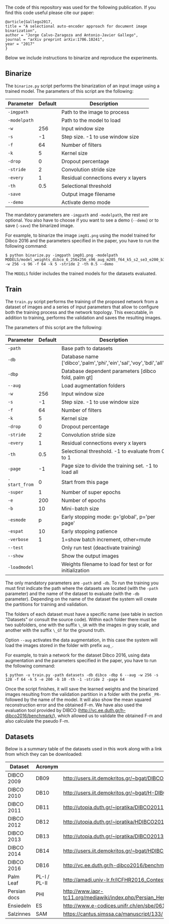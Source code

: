 
The code of this repository was used for the following publication. If
you find this code useful please cite our paper:

```
@article{Gallego2017,
title = "A selectional auto-encoder approach for document image binarization",
author = "Jorge Calvo-Zaragoza and Antonio-Javier Gallego",
journal = "arXiv preprint arXiv:1706.10241",
year = "2017"
}
```

Below we include instructions to binarize and reproduce the experiments.



## Binarize

The `binarize.py` script performs the binarization of an input image using a trained model. The parameters of this script are the following:


| Parameter    | Default | Description                      |
| ------------ | ------- | -------------------------------- |
| `-imgpath`   |         | Path to the image to process     |
| `-modelpath` |         | Path to the model to load        |
| `-w`         |  256    | Input window size                |
| `-s`         |  -1     | Step size. -1 to use window size |
| `-f`         |  64     | Number of filters                |
| `-k`         |  5      | Kernel size                      |
| `-drop`      |  0      | Dropout percentage               |
| `-stride`    |  2      | Convolution stride size          |
| `-every`     |  1      | Residual connections every x layers |
| `-th`        |  0.5    | Selectional threshold            |
| `-save`      |         | Output image filename            |
| `--demo`     |         | Activate demo mode               |


The mandatory parameters are `-imgpath` and `-modelpath`, the rest are optional. You also have to choose if you want to see a demo (`--demo`) or to save (`-save`) the binarized image.

For example, to binarize the image `img01.png` using the model trained for Dibco 2016 and the parameters specified in the paper, you have to run the following command:


```
$ python binarize.py -imgpath img01.png -modelpath MODELS/model_weights_dibco_6_256x256_s96_aug_m205_f64_k5_s2_se3_e200_b32_esp.h5 -w 256 -s 96 -f 64 -k 5 -stride 2 -th 0.5 --demo
```

The `MODELS` folder includes the trained models for the datasets evaluated.



## Train

The `train.py` script performs the training of the proposed network from a dataset of images and a series of input parameters that allow to configure both the training process and the network topology. This executable, in addition to training, performs the validation and saves the resulting images.

The parameters of this script are the following:


| Parameter    | Default | Description                      |
| ------------ | ------- | -------------------------------- |
| `-path`      |         | Base path to datasets            |
| `-db`        |         | Database name ['dibco','palm','phi','ein','sal','voy','bdi','all']    |
| `-dbp`       |         | Database dependent parameters [dibco fold, palm gt]     |
| `--aug`      |         | Load augmentation folders        |
| `-w`         |  256    | Input window size                |
| `-s`         |  -1     | Step size. -1 to use window size |
| `-f`         |  64     | Number of filters                |
| `-k`         |  5      | Kernel size                      |
| `-drop`      |  0      | Dropout percentage               |
| `-stride`    |  2      | Convolution stride size          |
| `-every`     |  1      | Residual connections every x layers |
| `-th`        |  0.5    | Selectional threshold. -1 to evaluate from 0 to 1  |
| `-page`      |  -1     | Page size to divide the training set. -1 to load all |
| `-start_from`|  0      | Start from this page             |
| `-super`     |  1      | Number of super epochs           |
| `-e`         |  200    | Number of epochs                 |
| `-b`         |  10     | Mini-batch size                  |
| `-esmode`    |  p      | Early stopping mode: g='global', p='per page' |
| `-espat`     |  10     | Early stopping patience          |
| `-verbose`   |  1      | 1=show batch increment, other=mute |
| `--test`     |         | Only run test (deactivate training) |
| `--show`     |         | Show the output images           |
| `-loadmodel` |         | Weights filename to load for test or for initialization  |


The only mandatory parameters are `-path` and `-db`. To run the training you must first indicate the path where the datasets are located (with the `-path` parameter) and the name of the dataset to evaluate (with the `-db` parameter). Depending on the name of the dataset the system will create the partitions for training and validation.

The folders of each dataset must have a specific name (see table in section "Datasets" or consult the source code). Within each folder there must be two subfolders, one with the suffix `\_GR` with the images in gray scale, and another with the suffix `\_GT` for the ground truth.

Option `--aug` activates the data augmentation, in this case the system will load the images stored in the folder with prefix `aug_`.

For example, to train a network for the dataset Dibco 2016, using data augmentation and the parameters specified in the paper, you have to run the following command:


```
$ python -u train.py -path datasets -db dibco -dbp 6 --aug -w 256 -s 128 -f 64 -k 5 -e 200 -b 10 -th -1 -stride 2 -page 64
```


Once the script finishes, it will save the learned weights and the binarized images resulting from the validation partition in a folder with the prefix `_PR-` followed by the name of the model. It will also show the mean squared reconstruction error and the obtained F-m. We have also used the evaluation tool provided by DIBCO (http://vc.ee.duth.gr/h-dibco2016/benchmark/), which allowed us to validate the obtained F-m and also calculate the pseudo F-m.



## Datasets

Below is a summary table of the datasets used in this work along with a link from which they can be downloaded:


| Dataset      | Acronym | URL     |
| ------------ | ------- | ------- |
| DIBCO 2009   | DB09    | http://users.iit.demokritos.gr/~bgat/DIBCO2009/benchmark/   |
| DIBCO 2010   | DB10    | http://users.iit.demokritos.gr/~bgat/H-DIBCO2010/benchmark/ |
| DIBCO 2011   | DB11    | http://utopia.duth.gr/~ipratika/DIBCO2011/benchmark/        |
| DIBCO 2012   | DB12    | http://utopia.duth.gr/~ipratika/HDIBCO2012/benchmark/       |
| DIBCO 2013   | DB13    | http://utopia.duth.gr/~ipratika/DIBCO2013/benchmark/        |
| DIBCO 2014   | DB14    | http://users.iit.demokritos.gr/~bgat/HDIBCO2014/benchmark/  |
| DIBCO 2016   | DB16    | http://vc.ee.duth.gr/h-dibco2016/benchmark/                 |
| Palm Leaf    | PL-I / PL-II | http://amadi.univ-lr.fr/ICFHR2016_Contest/             |
| Persian docs | PHI     | http://www.iapr-tc11.org/mediawiki/index.php/Persian_Heritage_Image_Binarization_Dataset_(PHIBD_2012) |
| Ensiedeln    | ES      | http://www.e-codices.unifr.ch/en/sbe/0611/                  |
| Salzinnes    | SAM     | https://cantus.simssa.ca/manuscript/133/                    |





